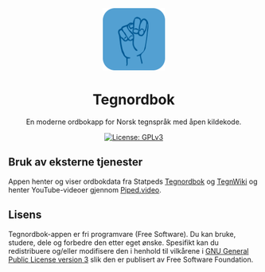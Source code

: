 <div align="center">

<img src="assets/icon.png" width="125">

# **Tegnordbok**

En moderne ordbokapp for Norsk tegnspråk med åpen kildekode.

<a href="https://www.gnu.org/licenses/gpl-3.0"><img alt="License: GPLv3" src="https://img.shields.io/badge/license-GPLv3-red.svg?style=flat-square"></a>
</div>

## Bruk av eksterne tjenester

Appen henter og viser ordbokdata fra Statpeds [Tegnordbok](https://www.minetegn.no/Tegnordbok-2016/tegnordbok.php) og [TegnWiki](https://www.minetegn.no/tegnordbok/tegnwiki/) og henter YouTube-videoer gjennom [Piped.video](https://piped.video).

## Lisens

Tegnordbok-appen er fri programvare (Free Software). Du kan bruke, studere, dele og forbedre den etter eget ønske. Spesifikt kan du redistribuere og/eller modifisere den i henhold til vilkårene i [GNU General Public License version 3](https://www.gnu.org/licenses/gpl-3.0.en.html) slik den er publisert av Free Software Foundation.
